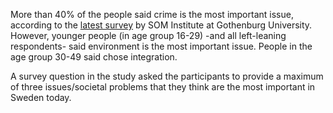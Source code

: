 <link href="../css/style.css" rel="stylesheet">

<p class="text-body-2">

More than 40% of the people said crime is the most important issue, according to the [latest survey](https://www.gu.se/sites/default/files/2022-03/L%C3%A5ngsiktiga%20trender%20och%20viktiga%20samh%C3%A4llsproblem%20-%20Johan%20Martinsson_0.pdf) by SOM Institute at Gothenburg University.
However, younger people (in age group 16-29) -and all left-leaning respondents- said environment is the most important issue. People in the age group 30-49 said chose integration.

A survey question in the study asked the participants to provide a maximum of three issues/societal problems that they think are the most important in Sweden today.
</p>

